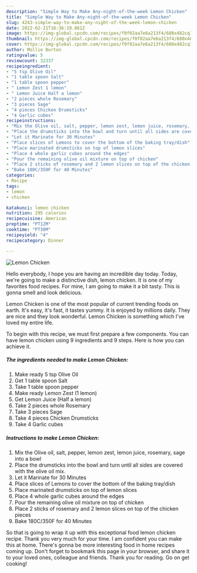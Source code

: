 ```yaml
---
description: "Simple Way to Make Any-night-of-the-week Lemon Chicken"
title: "Simple Way to Make Any-night-of-the-week Lemon Chicken"
slug: 4243-simple-way-to-make-any-night-of-the-week-lemon-chicken
date: 2022-02-21T16:36:19.861Z
image: https://img-global.cpcdn.com/recipes/f0f02aa7e6a213f4/680x482cq70/lemon-chicken-recipe-main-photo.jpg
thumbnail: https://img-global.cpcdn.com/recipes/f0f02aa7e6a213f4/680x482cq70/lemon-chicken-recipe-main-photo.jpg
cover: https://img-global.cpcdn.com/recipes/f0f02aa7e6a213f4/680x482cq70/lemon-chicken-recipe-main-photo.jpg
author: Mollie Burton
ratingvalue: 5
reviewcount: 32337
recipeingredient:
- "5 tsp Olive Oil"
- "1 table spoon Salt"
- "1 table spoon pepper"
- " Lemon Zest 1 lemon"
- " Lemon Juice Half a lemon"
- "2 pieces whole Rosemary"
- "3 pieces Sage"
- "4 pieces Chicken Drumsticks"
- "4 Garlic cubes"
recipeinstructions:
- "Mix the Olive oil, salt, pepper, lemon zest, lemon juice, rosemary, sage into a bowl"
- "Place the drumsticks into the bowl and turn until all sides are covered with the olive oil mix."
- "Let it Marinate for 30 Minutes"
- "Place slices of Lemons to cover the bottom of the baking tray/dish"
- "Place marinated drumsticks on top of lemon slices"
- "Place 4 whole garlic cubes around the edges"
- "Pour the remaining olive oil mixture on top of chicken"
- "Place 2 sticks of rosemary and 2 lemon slices on top of the chicken pieces"
- "Bake 180C/350F for 40 Minutes"
categories:
- Recipe
tags:
- lemon
- chicken

katakunci: lemon chicken 
nutrition: 295 calories
recipecuisine: American
preptime: "PT12M"
cooktime: "PT38M"
recipeyield: "4"
recipecategory: Dinner

---
```



![Lemon Chicken](https://img-global.cpcdn.com/recipes/f0f02aa7e6a213f4/680x482cq70/lemon-chicken-recipe-main-photo.jpg)

Hello everybody, I hope you are having an incredible day today. Today, we're going to make a distinctive dish, lemon chicken. It is one of my favorites food recipes. For mine, I am going to make it a bit tasty. This is gonna smell and look delicious.



Lemon Chicken is one of the most popular of current trending foods on earth. It's easy, it's fast, it tastes yummy. It is enjoyed by millions daily. They are nice and they look wonderful. Lemon Chicken is something which I've loved my entire life.


To begin with this recipe, we must first prepare a few components. You can have lemon chicken using 9 ingredients and 9 steps. Here is how you can achieve it.

<!--inarticleads1-->

##### The ingredients needed to make Lemon Chicken:

1. Make ready 5 tsp Olive Oil
1. Get 1 table spoon Salt
1. Take 1 table spoon pepper
1. Make ready  Lemon Zest (1 lemon)
1. Get  Lemon Juice (Half a lemon)
1. Take 2 pieces whole Rosemary
1. Take 3 pieces Sage
1. Take 4 pieces Chicken Drumsticks
1. Take 4 Garlic cubes




<!--inarticleads2-->

##### Instructions to make Lemon Chicken:

1. Mix the Olive oil, salt, pepper, lemon zest, lemon juice, rosemary, sage into a bowl
1. Place the drumsticks into the bowl and turn until all sides are covered with the olive oil mix.
1. Let it Marinate for 30 Minutes
1. Place slices of Lemons to cover the bottom of the baking tray/dish
1. Place marinated drumsticks on top of lemon slices
1. Place 4 whole garlic cubes around the edges
1. Pour the remaining olive oil mixture on top of chicken
1. Place 2 sticks of rosemary and 2 lemon slices on top of the chicken pieces
1. Bake 180C/350F for 40 Minutes




So that is going to wrap it up with this exceptional food lemon chicken recipe. Thank you very much for your time. I am confident you can make this at home. There's gonna be more interesting food in home recipes coming up. Don't forget to bookmark this page in your browser, and share it to your loved ones, colleague and friends. Thank you for reading. Go on get cooking!
